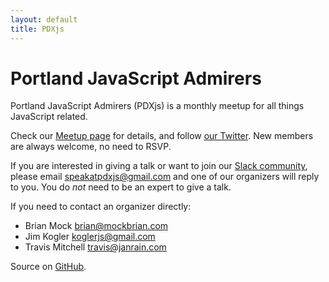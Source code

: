 ```yaml
---
layout: default
title: PDXjs
---
```


# Portland JavaScript Admirers

Portland JavaScript Admirers (PDXjs) is a monthly meetup for all things JavaScript related.

Check our [Meetup page][1] for details, and follow [our Twitter][2]. New members are always welcome, no need to RSVP.

If you are interested in giving a talk or want to join our [Slack community][3], please email <speakatpdxjs@gmail.com> and one of our organizers will reply to you. You do *not* need to be an expert to give a talk.

If you need to contact an organizer directly:

* Brian Mock <brian@mockbrian.com>
* Jim Kogler <koglerjs@gmail.com>
* Travis Mitchell <travis@janrain.com>

Source on [GitHub][4].

[1]: http://www.meetup.com/Portland-JavaScript-Admirers/
[2]: https://twitter.com/pdxjs
[3]: https://pdxjs.slack.com/
[4]: https://github.com/pdxjs/pdxjs.github.com

